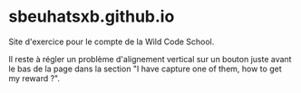 # sbeuhatsxb.github.io

Site d'exercice pour le compte de la Wild Code School.

Il reste à régler un problème d'alignement vertical sur un bouton juste avant le bas de la page dans la section "I have capture one of them, how to get my reward ?".
